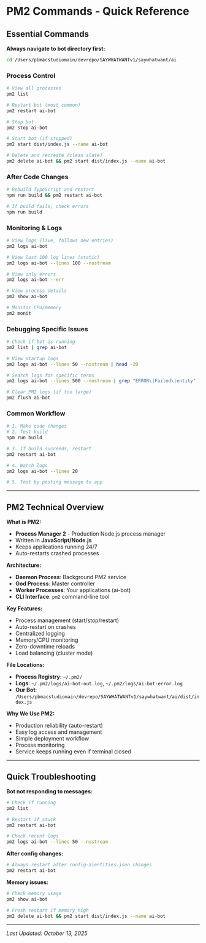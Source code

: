 # PM2 Commands - Quick Reference

## Essential Commands

**Always navigate to bot directory first:**
```bash
cd /Users/pbmacstudiomain/devrepo/SAYWHATWANTv1/saywhatwant/ai
```

### Process Control
```bash
# View all processes
pm2 list

# Restart bot (most common)
pm2 restart ai-bot

# Stop bot
pm2 stop ai-bot

# Start bot (if stopped)
pm2 start dist/index.js --name ai-bot

# Delete and recreate (clean slate)
pm2 delete ai-bot && pm2 start dist/index.js --name ai-bot
```

### After Code Changes
```bash
# Rebuild TypeScript and restart
npm run build && pm2 restart ai-bot

# If build fails, check errors
npm run build
```

### Monitoring & Logs
```bash
# View logs (live, follows new entries)
pm2 logs ai-bot

# View last 100 log lines (static)
pm2 logs ai-bot --lines 100 --nostream

# View only errors
pm2 logs ai-bot --err

# View process details
pm2 show ai-bot

# Monitor CPU/memory
pm2 monit
```

### Debugging Specific Issues
```bash
# Check if bot is running
pm2 list | grep ai-bot

# View startup logs
pm2 logs ai-bot --lines 50 --nostream | head -20

# Search logs for specific terms
pm2 logs ai-bot --lines 500 --nostream | grep "ERROR\|Failed\|entity"

# Clear PM2 logs (if too large)
pm2 flush ai-bot
```

### Common Workflow
```bash
# 1. Make code changes
# 2. Test build
npm run build

# 3. If build succeeds, restart
pm2 restart ai-bot

# 4. Watch logs
pm2 logs ai-bot --lines 20

# 5. Test by posting message to app
```

---

## PM2 Technical Overview

**What is PM2:**
- **Process Manager 2** - Production Node.js process manager
- Written in **JavaScript/Node.js**
- Keeps applications running 24/7
- Auto-restarts crashed processes

**Architecture:**
- **Daemon Process**: Background PM2 service
- **God Process**: Master controller
- **Worker Processes**: Your applications (ai-bot)
- **CLI Interface**: `pm2` command-line tool

**Key Features:**
- Process management (start/stop/restart)
- Auto-restart on crashes
- Centralized logging
- Memory/CPU monitoring
- Zero-downtime reloads
- Load balancing (cluster mode)

**File Locations:**
- **Process Registry**: `~/.pm2/`
- **Logs**: `~/.pm2/logs/ai-bot-out.log`, `~/.pm2/logs/ai-bot-error.log`
- **Our Bot**: `/Users/pbmacstudiomain/devrepo/SAYWHATWANTv1/saywhatwant/ai/dist/index.js`

**Why We Use PM2:**
- Production reliability (auto-restart)
- Easy log access and management
- Simple deployment workflow
- Process monitoring
- Service keeps running even if terminal closed

---

## Quick Troubleshooting

**Bot not responding to messages:**
```bash
# Check if running
pm2 list

# Restart if stuck  
pm2 restart ai-bot

# Check recent logs
pm2 logs ai-bot --lines 50 --nostream
```

**After config changes:**
```bash
# Always restart after config-aientities.json changes
pm2 restart ai-bot
```

**Memory issues:**
```bash
# Check memory usage
pm2 show ai-bot

# Fresh restart if memory high
pm2 delete ai-bot && pm2 start dist/index.js --name ai-bot
```

---

*Last Updated: October 13, 2025*
